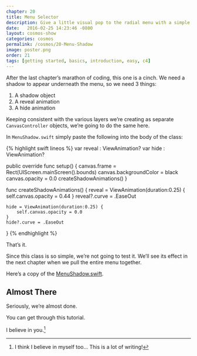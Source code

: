 ```yaml
---
chapter: 20
title: Menu Selector
description: Give a little visual pop to the radial menu with a simple shadow.
date:   2016-02-25 14:23:46 -0800
layout: cosmos-show
categories: cosmos
permalink: /cosmos/20-Menu-Shadow
image: poster.png
order: 21
tags: [getting started, basics, introduction, easy, c4]
---
```


After the last chapter’s marathon of coding, this one is a cinch. We need a shadow to appear underneath the menu, so we need 3 things:

1. A shadow object
2. A reveal animation
3. A hide animation

Keeping consistent with the various layers we’re creating as separate `CanvasController` objects, we’re going to do the same here.

In `MenuShadow.swift` simply paste the following into the body of the class:

{% highlight swift lineos %}
var reveal : ViewAnimation?
var hide : ViewAnimation?

public override func setup() {
    canvas.frame = Rect(UIScreen.mainScreen().bounds)
    canvas.backgroundColor = black
    canvas.opacity = 0.0
    createShadowAnimations()
}

func createShadowAnimations() {
    reveal = ViewAnimation(duration:0.25) {
        self.canvas.opacity = 0.44
    }
    reveal?.curve = .EaseOut
    
    hide = ViewAnimation(duration:0.25) {
        self.canvas.opacity = 0.0
    }
    hide?.curve = .EaseOut
}
{% endhighlight %}

That’s it.

Since this class is so simple, we’re not going to test it. We’ll see its effect in the next chapter when we pull the entire menu together.

Here’s a copy of the [MenuShadow.swift](https://gist.github.com/C4Framework/afdda9aacef565588e26).


## Almost There

Seriously, we’re almost done.

You can get through this tutorial.

I believe in you.[^1]

[^1]: I think I believe in myself too… This is a lot of writing!︎